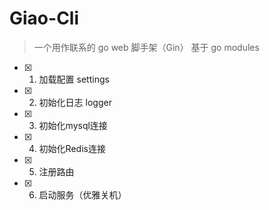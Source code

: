 #  Giao-Cli

> 一个用作联系的 go web 脚手架（Gin）
> 基于 go modules

- [x] 1. 加载配置			    		 settings
- [x] 2. 初始化日志 					logger
- [x] 3. 初始化mysql连接
- [x] 4. 初始化Redis连接
- [x] 5. 注册路由
- [x] 6. 启动服务（优雅关机）
